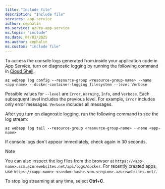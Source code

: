 ```yaml
---
title: "Include file"
description: "Include file"
services: app-service
author: cephalin
ms.service: azure-app-service
ms.topic: "include"
ms.date: 04/01/2025
ms.author: cephalin
ms.custom: "include file"
---
```


To access the console logs generated from inside your application code in App Service, turn on diagnostic logging by running the following command in [Cloud Shell](https://shell.azure.com):

```azurecli-interactive
az webapp log config --resource-group <resource-group-name> --name <app-name> --docker-container-logging filesystem --level Verbose
```

Possible values for `--level` are `Error`, `Warning`, `Info`, and `Verbose`. Each subsequent level includes the previous level. For example, `Error` includes only error messages. `Verbose` includes all messages.

After you turn on diagnostic logging, run the following command to see the log stream:

```azurecli-interactive
az webapp log tail --resource-group <resource-group-name> --name <app-name>
```

If console logs don't appear immediately, check again in 30 seconds.

> [!NOTE]
> You can also inspect the log files from the browser at `https://<app-name>.scm.azurewebsites.net/api/logs/docker`. For recently created apps, use `https://<app-name>-<random-hash>.scm.<region>.azurewebsites.net/`.

To stop log streaming at any time, select **Ctrl**+**C**.
